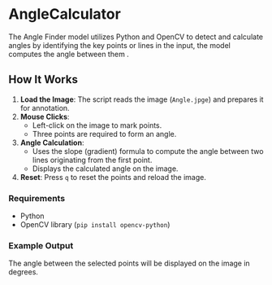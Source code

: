# AngleCalculator
The Angle Finder model utilizes Python and OpenCV to detect and calculate angles by identifying the key points or lines in the input, the model computes the angle between them .

## How It Works  

1. **Load the Image**: The script reads the image (`Angle.jpge`) and prepares it for annotation.  
2. **Mouse Clicks**:  
   - Left-click on the image to mark points.  
   - Three points are required to form an angle.  
3. **Angle Calculation**:  
   - Uses the slope (gradient) formula to compute the angle between two lines originating from the first point.  
   - Displays the calculated angle on the image.  
4. **Reset**: Press `q` to reset the points and reload the image.  

### Requirements  
- Python  
- OpenCV library (`pip install opencv-python`)  

### Example Output  
The angle between the selected points will be displayed on the image in degrees.
